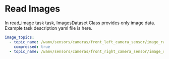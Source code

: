# Read Images

In read_image task task, ImagesDataset Class provides only image data.
Example task description yaml file is here.

```yaml
image_topics:
  - topic_name: /wamv/sensors/cameras/front_left_camera_sensor/image_raw
    compressed: true
  - topic_name: /wamv/sensors/cameras/front_right_camera_sensor/image_raw
```
